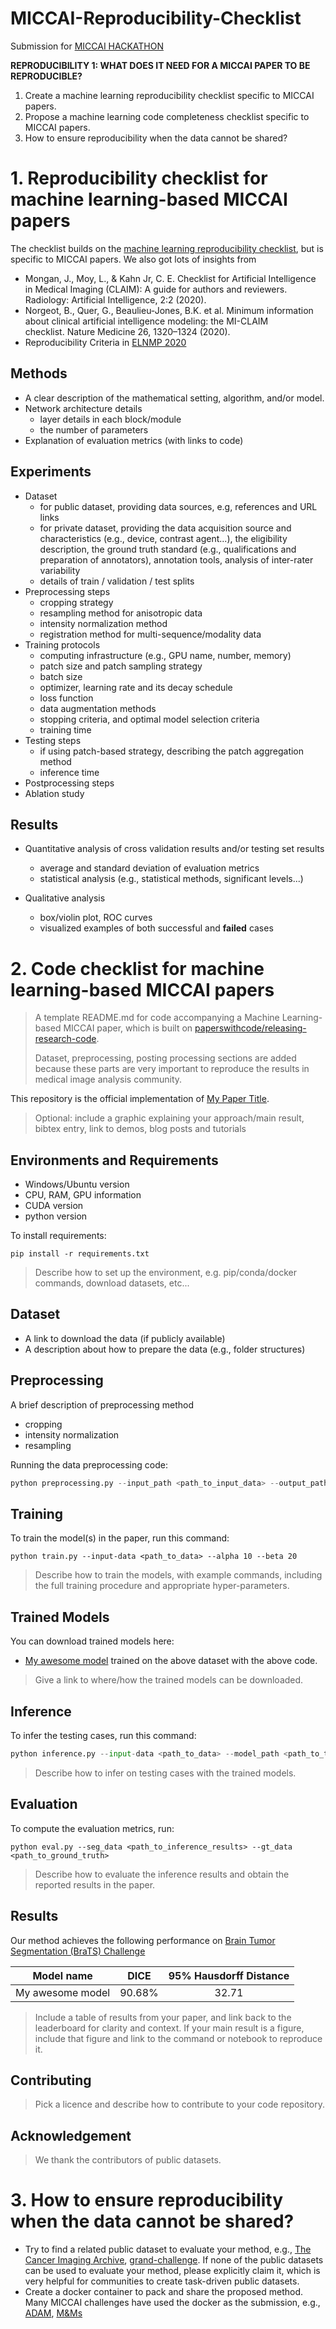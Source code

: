 # MICCAI-Reproducibility-Checklist
Submission for [MICCAI HACKATHON]( https://miccai-hackathon.com/#participate)

**REPRODUCIBILITY 1: WHAT DOES IT NEED FOR A MICCAI PAPER TO BE REPRODUCIBLE?**

1. Create a machine learning reproducibility checklist specific to MICCAI papers.
2. Propose a machine learning code completeness checklist specific to MICCAI papers.
3. How to ensure reproducibility when the data cannot be shared?

# 1. Reproducibility checklist for machine learning-based MICCAI papers

The checklist builds on the [machine learning reproducibility checklist](https://www.cs.mcgill.ca/~jpineau/ReproducibilityChecklist.pdf), but is specific to MICCAI papers.
We also got lots of insights from

- Mongan, J., Moy, L., & Kahn Jr, C. E. Checklist for Artificial Intelligence in Medical Imaging (CLAIM): A guide for authors and reviewers. Radiology: Artificial Intelligence, 2:2 (2020).
- Norgeot, B., Quer, G., Beaulieu-Jones, B.K. et al. Minimum information about clinical artificial intelligence modeling: the MI-CLAIM checklist. Nature Medicine 26, 1320–1324 (2020).
- Reproducibility Criteria in [ELNMP 2020](https://2020.emnlp.org/call-for-papers)

## Methods

- A clear description of the mathematical setting, algorithm, and/or model.
- Network architecture details
  - layer details in each block/module
  - the number of parameters
- Explanation of evaluation metrics (with links to code)

## Experiments

- Dataset
  - for public dataset, providing data sources, e.g, references and URL links
  - for private dataset, providing the data acquisition source and characteristics (e.g., device, contrast agent...), the eligibility description, the ground truth standard (e.g., qualifications and preparation of annotators), annotation tools, analysis of inter-rater variability
  - details of train / validation / test splits
- Preprocessing steps
  - cropping strategy
  - resampling method for anisotropic data
  - intensity normalization method
  - registration method for multi-sequence/modality data
- Training protocols
  - computing infrastructure (e.g., GPU name, number, memory)
  - patch size and patch sampling strategy
  - batch size
  - optimizer, learning rate and its decay schedule 
  - loss function 
  - data augmentation methods
  - stopping criteria, and optimal model selection criteria
  - training time
- Testing steps
  - if using patch-based strategy, describing the patch aggregation method
  - inference time
- Postprocessing steps
- Ablation study

## Results

- Quantitative analysis of cross validation results and/or testing set results
  - average and standard deviation of evaluation metrics
  - statistical analysis (e.g., statistical methods, significant levels...)

- Qualitative analysis
  - box/violin plot, ROC curves
  - visualized examples of both successful and **failed** cases




# 2. Code checklist for machine learning-based MICCAI papers
>A template README.md for code accompanying a Machine Learning-based MICCAI paper, which is built on [paperswithcode/releasing-research-code](https://github.com/paperswithcode/releasing-research-code).
>
>Dataset, preprocessing, posting processing sections are added because these parts are very important to reproduce the results in medical image analysis community.

This repository is the official implementation of [My Paper Title](TBA). 

>Optional: include a graphic explaining your approach/main result, bibtex entry, link to demos, blog posts and tutorials

## Environments and Requirements

- Windows/Ubuntu version
- CPU, RAM, GPU information
- CUDA version
- python version

To install requirements:

```setup
pip install -r requirements.txt
```

>Describe how to set up the environment, e.g. pip/conda/docker commands, download datasets, etc...



## Dataset

- A link to download the data (if publicly available)
- A description about how to prepare the data (e.g., folder structures)

## Preprocessing

A brief description of preprocessing method

- cropping
- intensity normalization
- resampling

Running the data preprocessing code:

```python
python preprocessing.py --input_path <path_to_input_data> --output_path <path_to_output_data>
```

## Training

To train the model(s) in the paper, run this command:

```train
python train.py --input-data <path_to_data> --alpha 10 --beta 20
```

>Describe how to train the models, with example commands, including the full training procedure and appropriate hyper-parameters.



## Trained Models

You can download trained models here:

- [My awesome model](https://drive.google.com/mymodel.pth) trained on the above dataset with the above code. 

>Give a link to where/how the trained models can be downloaded.



## Inference

To infer the testing cases, run this command:

```python
python inference.py --input-data <path_to_data> --model_path <path_to_trained_model> --output_path <path_to_output_data>
```

> Describe how to infer on testing cases with the trained models.



## Evaluation

To compute the evaluation metrics, run:

```eval
python eval.py --seg_data <path_to_inference_results> --gt_data <path_to_ground_truth>
```

>Describe how to evaluate the inference results and obtain the reported results in the paper.



## Results

Our method achieves the following performance on [Brain Tumor Segmentation (BraTS) Challenge](https://www.med.upenn.edu/cbica/brats2020/)

| Model name       |  DICE  | 95% Hausdorff Distance |
| ---------------- | :----: | :--------------------: |
| My awesome model | 90.68% |         32.71          |

>Include a table of results from your paper, and link back to the leaderboard for clarity and context. If your main result is a figure, include that figure and link to the command or notebook to reproduce it. 


## Contributing

>Pick a licence and describe how to contribute to your code repository. 

## Acknowledgement

> We thank the contributors of public datasets. 


# 3. How to ensure reproducibility when the data cannot be shared?

- Try to find a related public dataset to evaluate your method, e.g., [The Cancer Imaging Archive](https://www.cancerimagingarchive.net/), [grand-challenge](https://grand-challenge.org/challenges/). If none of the public datasets can be used to evaluate your method, please explicitly claim it, which is very helpful for communities to create task-driven public datasets.
- Create a docker container to pack and share the proposed method. Many MICCAI challenges have used the docker as the submission, e.g., [ADAM](http://adam.isi.uu.nl/methods/submit/), [M&Ms](https://www.ub.edu/mnms/)


